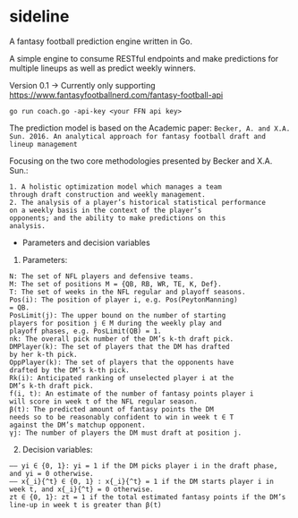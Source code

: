 # sideline
A fantasy football prediction engine written in Go. 

A simple engine to consume RESTful endpoints and make predictions for multiple lineups as well as predict weekly winners.

Version 0.1 -> Currently only supporting https://www.fantasyfootballnerd.com/fantasy-football-api

```
go run coach.go -api-key <your FFN api key>
```

The prediction model is based on the Academic paper: 
`Becker, A. and X.A. Sun. 2016. An analytical approach for fantasy football draft and lineup management`

Focusing on the two core methodologies presented by Becker and X.A. Sun.:

```
1. A holistic optimization model which manages a team
through draft construction and weekly management.
2. The analysis of a player’s historical statistical performance
on a weekly basis in the context of the player’s
opponents; and the ability to make predictions on this
analysis.
```

* Parameters and decision variables
1. Parameters:
```
N: The set of NFL players and defensive teams.
M: The set of positions M = {QB, RB, WR, TE, K, Def}.
T: The set of weeks in the NFL regular and playoff seasons.
Pos(i): The position of player i, e.g. Pos(PeytonManning)
= QB.
PosLimit(j): The upper bound on the number of starting
players for position j ∈ M during the weekly play and
playoff phases, e.g. PosLimit(QB) = 1.
nk: The overall pick number of the DM’s k-th draft pick.
DMPlayer(k): The set of players that the DM has drafted
by her k-th pick.
OppPlayer(k): The set of players that the opponents have
drafted by the DM’s k-th pick.
Rk(i): Anticipated ranking of unselected player i at the
DM’s k-th draft pick.
f(i, t): An estimate of the number of fantasy points player i
will score in week t of the NFL regular season.
β(t): The predicted amount of fantasy points the DM
needs so to be reasonably confident to win in week t ∈ T
against the DM’s matchup opponent.
γj: The number of players the DM must draft at position j.
```

2. Decision variables:
```
–– yi ∈ {0, 1}: yi = 1 if the DM picks player i in the draft phase, and yi = 0 otherwise.
–– x{_i}{^t} ∈ {0, 1} : x{_i}{^t} = 1 if the DM starts player i in week t, and x{_i}{^t} = 0 otherwise.
zt ∈ {0, 1}: zt = 1 if the total estimated fantasy points if the DM’s line-up in week t is greater than β(t) 
```
